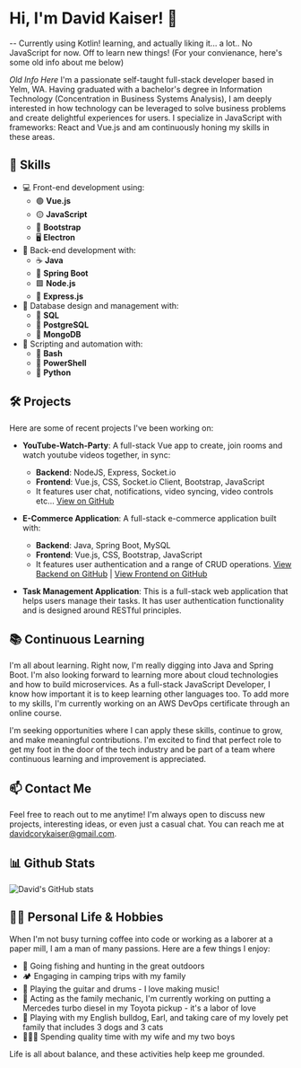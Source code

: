# Hi, I'm David Kaiser! 👋
-- Currently using Kotlin! learning, and actually liking it... a lot.. No JavaScript for now. Off to learn new things! (For your convienance, here's some old info about me below)




*Old Info Here*
I'm a passionate self-taught full-stack developer based in Yelm, WA. Having graduated with a bachelor's degree in Information Technology (Concentration in Business Systems Analysis), I am deeply interested in how technology can be leveraged to solve business problems and create delightful experiences for users. I specialize in JavaScript with frameworks: React and Vue.js and am continuously honing my skills in these areas.

## 🚀 Skills

- 💻 Front-end development using:
  - 🟢 **Vue.js**
  - 🟡 **JavaScript**
  - 🥾 **Bootstrap**
  - 🖥️ **Electron**
- 💼 Back-end development with:
  - ☕ **Java**
  - 🌱 **Spring Boot**
  - 🟩 **Node.js**
  - 🚂 **Express.js**
- 📂 Database design and management with:
  - 🐬 **SQL**
  - 🐘 **PostgreSQL**
  - 🍃 **MongoDB**
- 🔧 Scripting and automation with:
  - 🐚 **Bash**
  - 💠 **PowerShell**
  - 🐍 **Python**


## 🛠️ Projects

Here are some of recent projects I've been working on:

- **YouTube-Watch-Party**: A full-stack Vue app to create, join rooms and watch youtube videos together, in sync:
  - **Backend**: NodeJS, Express, Socket.io
  - **Frontend**: Vue.js, CSS, Socket.io Client, Bootstrap, JavaScript
  - It features user chat, notifications, video syncing, video controls etc... [View on GitHub](https://github.com/jackel27/YouTube-Watch-Party)

- **E-Commerce Application**: A full-stack e-commerce application built with:
  - **Backend**: Java, Spring Boot, MySQL
  - **Frontend**: Vue.js, CSS, Bootstrap, JavaScript
  - It features user authentication and a range of CRUD operations. [View Backend on GitHub](https://github.com/jackel27/portfolio-Java-Spring-mySQL) | [View Frontend on GitHub](https://github.com/jackel27/Front-End_portfolio-Java-Spring-mySQL)


- **Task Management Application**: This is a full-stack web application that helps users manage their tasks. It has user authentication functionality and is designed around RESTful principles.

## 📚 Continuous Learning

I'm all about learning. Right now, I'm really digging into Java and Spring Boot. I'm also looking forward to learning more about cloud technologies and how to build microservices. As a full-stack JavaScript Developer, I know how important it is to keep learning other languages too. To add more to my skills, I'm currently working on an AWS DevOps certificate through an online course.

I'm seeking opportunities where I can apply these skills, continue to grow, and make meaningful contributions. I'm excited to find that perfect role to get my foot in the door of the tech industry and be part of a team where continuous learning and improvement is appreciated.

## 📫 Contact Me

Feel free to reach out to me anytime! I'm always open to discuss new projects, interesting ideas, or even just a casual chat. You can reach me at [davidcorykaiser@gmail.com](mailto:davidcorykaiser@gmail.com).

## 📊 Github Stats

![David's GitHub stats](https://github-readme-stats.vercel.app/api?username=jackel27&show_icons=true&theme=tokyonight)

## 👨‍🍳 Personal Life & Hobbies

When I'm not busy turning coffee into code or working as a laborer at a paper mill, I am a man of many passions. Here are a few things I enjoy:

- 🎣 Going fishing and hunting in the great outdoors
- 🏕️ Engaging in camping trips with my family
- 🎸 Playing the guitar and drums - I love making music!
- 🚗 Acting as the family mechanic, I'm currently working on putting a Mercedes turbo diesel in my Toyota pickup - it's a labor of love
- 🐶 Playing with my English bulldog, Earl, and taking care of my lovely pet family that includes 3 dogs and 3 cats
- 👨‍👩‍👦 Spending quality time with my wife and my two boys

Life is all about balance, and these activities help keep me grounded.

